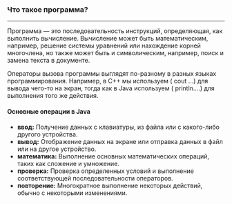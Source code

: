 ### Что такое программа?
***
Программа — это последовательность инструкций, определяющая, как выполнить вычисление. Вычисление может быть математическим, например, решение системы уравнений или нахождение корней многочлена, но также может быть и символическим, например, поиск и замена текста в документе.

Операторы вызова программы выглядят по-разному в разных языках программирования. Например, в C++ мы используем ( cout …) для вывода чего-то на экран, тогда как в Java используем ( println….) для выполнения того же действия.

#### Основные операции в Java
- **ввод:** Получение данных с клавиатуры, из файла или с какого-либо другого устройства.
- **вывод:** Отображение данных на экране или отправка данных в файл или на другое устройство.
- **математика:** Выполнение основных математических операций, таких как сложение и умножение.
- **проверка:** Проверка определенных условий и выполнение соответствующей последовательности операторов.
- **повторение:** Многократное выполнение некоторых действий, обычно с некоторыми изменениями.